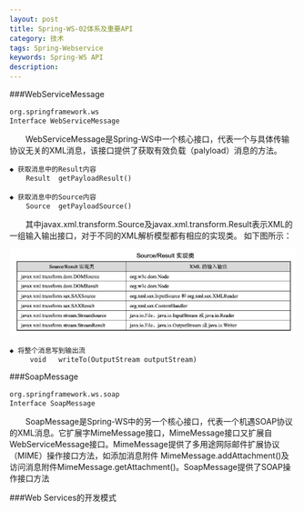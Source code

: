 ```yaml
---
layout: post
title: Spring-WS-02体系及重要API
category: 技术
tags: Spring-Webservice
keywords: Spring-WS API
description: 
---
```


###WebServiceMessage

	org.springframework.ws
	Interface WebServiceMessage

　　WebServiceMessage是Spring-WS中一个核心接口，代表一个与具体传输协议无关的XML消息，该接口提供了获取有效负载（palyload）消息的方法。

	◆ 获取消息中的Result内容
		Result	getPayloadResult() 

	◆ 获取消息中的Source内容
		Source	getPayloadSource() 


　　其中javax.xml.transform.Source及javax.xml.transform.Result表示XML的一组输入输出接口，对于不同的XML解析模型都有相应的实现类。	如下图所示：
	

![150419](/public/img/tec/xml-transform.jpg)
   
	◆ 将整个消息写到输出流
		 void	writeTo(OutputStream outputStream) 

###SoapMessage

	org.springframework.ws.soap 
	Interface SoapMessage

　　SoapMessage是Spring-WS中的另一个核心接口，代表一个机遇SOAP协议的XML消息。它扩展字MimeMessage接口，MimeMessage接口又扩展自WebServiceMessage接口。MimeMessage提供了多用途网际邮件扩展协议（MIME）操作接口方法，如添加消息附件 MimeMessage.addAttachment()及访问消息附件MimeMessage.getAttachment()。SoapMessage提供了SOAP操作接口方法



###Web Services的开发模式


